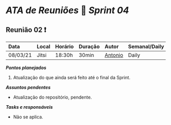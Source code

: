 # *ATA de Reuniões* 📝 *Sprint 04* 

## Reunião 02 ❗

| Data  | Local | Horário | Duração  | Autor | Semanal/Daily | Participantes |
| :- | :- | :- | :- | :- | :- | :- |
| 08/03/21 | Jitsi | 18:30h | 30min | [Antonio](https://github.com/antoniotoineto) | Daily | Todos |

***Pontos planejados***  

1. Atualização do que ainda será feito até o final da Sprint.

***Assuntos pendentes***
* Atualização do repositório, pendente.

***Tasks e responsáveis***
- Não se aplica.
